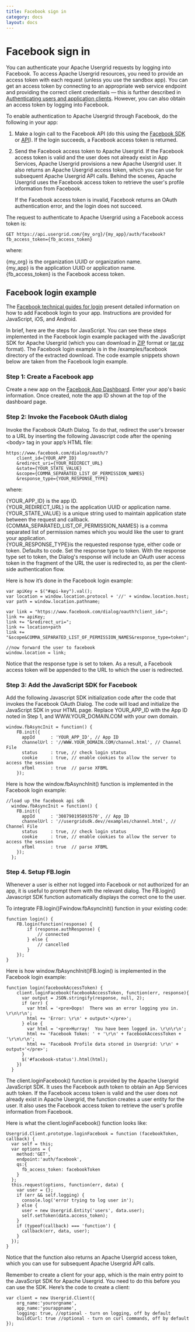 ```yaml
---
title: Facebook sign in
category: docs
layout: docs
---
```


Facebook sign in
================

You can authenticate your Apache Usergrid requests by logging into
Facebook. To access Apache Usergrid resources, you need to provide an
access token with each request (unless you use the sandbox app). You can
get an access token by connecting to an appropriate web service endpoint
and providing the correct client credentials — this is further described
in [Authenticating users and application
clients](/authenticating-users-and-application-clients). However, you
can also obtain an access token by logging into Facebook.

To enable authentication to Apache Usergrid through Facebook, do the
following in your app:

1.  Make a login call to the Facebook API (do this using the [Facebook
    SDK](https://developers.facebook.com/docs/sdks/) or
    [API](https://developers.facebook.com/docs/facebook-login/)). If the
    login succeeds, a Facebook access token is returned.
2.  Send the Facebook access token to Apache Usergrid. If the Facebook
    access token is valid and the user does not already exist in App
    Services, Apache Usergrid provisions a new Apache Usergrid user. It also
    returns an Apache Usergrid access token, which you can use for
    subsequent Apache Usergrid API calls. Behind the scenes, Apache Usergrid
    uses the Facebook access token to retrieve the user's profile
    information from Facebook.

    If the Facebook access token is invalid, Facebook returns an OAuth
    authentication error, and the login does not succeed.

The request to authenticate to Apache Usergrid using a Facebook access
token is:

    GET https://api.usergrid.com/{my_org}/{my_app}/auth/facebook?fb_access_token={fb_access_token}

where:

{my\_org} is the organization UUID or organization name.\
{my\_app} is the application UUID or application name.\
{fb\_access\_token} is the Facebook access token.

Facebook login example
----------------------

The [Facebook technical guides for
login](https://developers.facebook.com/docs/technical-guides/login/)
present detailed information on how to add Facebook login to your app.
Instructions are provided for JavaScript, iOS, and Android.

In brief, here are the steps for JavaScript. You can see these steps
implemented in the Facebook login example packaged with the JavaScript
SDK for Apache Usergrid (which you can download in
[ZIP](https://github.com/apigee/usergrid-javascript-sdk/archive/master.zip)
format or
[tar.gz](https://github.com/apigee/usergrid-javascript-sdk/archive/master.tar.gz)
format). The Facebook login example is in the /examples/facebook
directory of the extracted download. The code example snippets shown
below are taken from the Facebook login example.

### Step 1: Create a Facebook app

Create a new app on the [Facebook App
Dashboard](https://developers.facebook.com/apps/). Enter your app's
basic information. Once created, note the app ID shown at the top of the
dashboard page.

### Step 2: Invoke the Facebook OAuth dialog

Invoke the Facebook OAuth Dialog. To do that, redirect the user's
browser to a URL by inserting the following Javascript code after the
opening \<body\> tag in your app’s HTML file:

    https://www.facebook.com/dialog/oauth/?
        client_id={YOUR_APP_ID}
        &redirect_uri={YOUR_REDIRECT_URL}
        &state={YOUR_STATE_VALUE}
        &scope={COMMA_SEPARATED_LIST_OF_PERMISSION_NAMES}
        &response_type={YOUR_RESPONSE_TYPE}

where:

{YOUR\_APP\_ID} is the app ID.\
{YOUR\_REDIRECT\_URL} is the application UUID or application name.\
{YOUR\_STATE\_VALUE} is a unique string used to maintain application
state between the request and callback.\
{COMMA\_SEPARATED\_LIST\_OF\_PERMISSION\_NAMES} is a comma separated
list of permission names which you would like the user to grant your
application.\
{YOUR\_RESPONSE\_TYPE}is the requested response type, either code or
token. Defaults to code. Set the response type to token. With the
response type set to token, the Dialog's response will include an OAuth
user access token in the fragment of the URL the user is redirected to,
as per the client-side authentication flow.

Here is how it’s done in the Facebook login example:

    var apiKey = $("#api-key").val();
    var location = window.location.protocol + '//' + window.location.host;
    var path = window.location.pathname;

    var link = "https://www.facebook.com/dialog/oauth?client_id=";
    link += apiKey;
    link += "&redirect_uri=";
    link += location+path
    link += "&scope&COMMA_SEPARATED_LIST_OF_PERMISSION_NAMES&response_type=token";

    //now forward the user to facebook
    window.location = link;

Notice that the response type is set to token. As a result, a Facebook
access token will be appended to the URL to which the user is
redirected.

### Step 3: Add the JavaScript SDK for Facebook

Add the following Javascript SDK initialization code after the code that
invokes the Facebook OAuth Dialog. The code will load and initialize the
JavaScript SDK in your HTML page. Replace YOUR\_APP\_ID with the App ID
noted in Step 1, and WWW.YOUR\_DOMAIN.COM with your own domain.

    window.fbAsyncInit = function() {
        FB.init({
          appId      : 'YOUR_APP_ID', // App ID
          channelUrl : '//WWW.YOUR_DOMAIN.COM/channel.html', // Channel File
          status     : true, // check login status
          cookie     : true, // enable cookies to allow the server to access the session
          xfbml      : true  // parse XFBML
        });

Here is how the window.fbAsynchInit() function is implemented in the
Facebook login example:

    //load up the facebook api sdk
      window.fbAsyncInit = function() {
        FB.init({
          appId      : '308790195893570', // App ID
          channelUrl : '//usergridsdk.dev//examples/channel.html', // Channel File
          status     : true, // check login status
          cookie     : true, // enable cookies to allow the server to access the session
          xfbml      : true  // parse XFBML
        });
      };

### Step 4. Setup FB.login

Whenever a user is either not logged into Facebook or not authorized for
an app, it is useful to prompt them with the relevant dialog. The
FB.login() Javascript SDK function automatically displays the correct
one to the user.

To integrate FB.login()Fwindow.fbAsyncInit() function in your existing
code:

    function login() {
        FB.login(function(response) {
            if (response.authResponse) {
                // connected
            } else {
                // cancelled
            }
        });
    }

Here is how window.fbAsynchInit()FB.login() is implemented in the
Facebook login example:

    function login(facebookAccessToken) {
        client.loginFacebook(facebookAccessToken, function(err, response){
          var output = JSON.stringify(response, null, 2);
          if (err) {
            var html = '<pre>Oops!  There was an error logging you in. \r\n\r\n';
            html += 'Error: \r\n' + output+'</pre>';
          } else {
            var html = '<pre>Hurray!  You have been logged in. \r\n\r\n';
            html += 'Facebook Token: ' + '\r\n' + facebookAccessToken + '\r\n\r\n';
            html += 'Facebook Profile data stored in Usergrid: \r\n' + output+'</pre>';
          }
          $('#facebook-status').html(html);
        })
      }

The client.loginFacebook() function is provided by the Apache Usergrid
JavaScript SDK. It uses the Facebook auth token to obtain an App
Services auth token. If the Facebook access token is valid and the user
does not already exist in Apache Usergrid, the function creates a user
entity for the user. It also uses the Facebook access token to retrieve
the user's profile information from Facebook.

Here is what the client.loginFacebook() function looks like:

    Usergrid.Client.prototype.loginFacebook = function (facebookToken, callback) {
      var self = this;
      var options = {
        method:'GET',
        endpoint:'auth/facebook',
        qs:{
          fb_access_token: facebookToken
        }
      };
      this.request(options, function(err, data) {
        var user = {};
        if (err && self.logging) {
          console.log('error trying to log user in');
        } else {
          user = new Usergrid.Entity('users', data.user);
          self.setToken(data.access_token);
        }
        if (typeof(callback) === 'function') {
          callback(err, data, user);
        }
      });
    }

Notice that the function also returns an Apache Usergrid access token,
which you can use for subsequent Apache Usergrid API calls.

Remember to create a client for your app, which is the main entry point
to the JavaScript SDK for Apache Usergrid. You need to do this before you
can use the SDK. Here’s the code to create a client:

    var client = new Usergrid.Client({
        org_name:'yourorgname',
        app_name:'yourappname',
        logging: true, //optional - turn on logging, off by default
        buildCurl: true //optional - turn on curl commands, off by default
    });
